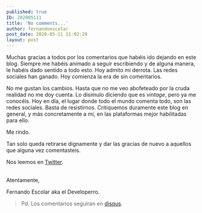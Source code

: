 ```yaml
---
published: true
ID: 202005111
title: 'No comments...'
author: fernandoescolar
post_date: 2020-05-11 11:02:29
layout: post
---
```


Muchas gracias a todos por los comentarios que habéis ido dejando en este blog. Siempre me habéis animado a seguir escribiendo y de alguna manera, le habéis dado sentido a todo esto. Hoy admito mi derrota. Las redes sociales han ganado. Hoy comienza la era de sin comentarios<!--break-->.

No me gustan los cambios. Hasta que no me veo abofeteado por la cruda realidad no me doy cuenta. Lo disimulo diciendo que es *vintage*, pero ya me conocéis. Hoy en día, el lugar donde todo el mundo comenta todo, son las redes sociales. Basta de resistirnos. Critiquemos duramente este blog en general, y más concretamente a mí, en las plataformas mejor habilitadas para ello.

Me rindo.

Tan solo queda retirarse dignamente y dar las gracias de nuevo a aquellos que alguna vez comentasteis.

Nos leemos en [Twitter](https://twitter.com/fernandoescolar).

<br/>
Atentamente,

Fernando Escolar aka el Developerro.

>Pd. Los comentarios seguiran en [disqus](https://disqus.com/home/forum/fernandoescolar/).
